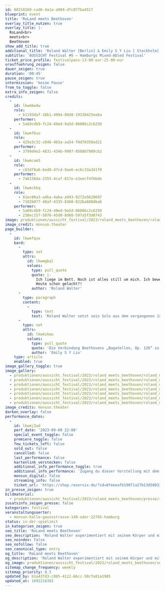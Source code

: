```yaml
---
id: 88318169-cad6-4a1a-a904-dfc077ba4517
blueprint: event
title: 'RoLand meets Beethoven'
overlay_title_nutzen: true
overlay_title: |-
  RoLand<br>
  meets<br>
  Beethoven
show_add_title: true
additional_title: 'Roland Walter [Berlin] & Emily S Y Liu [ Stockholm]'
subtitle: 'AUSSICHT Festival #5 – Hamburgs Mixed-Abled Festival'
ticket_price_profile: festivalpass-13-00-eur-25-00-eur
urauffuehrung_zeigen: false
dauer_zeigen: true
duration: '00:45'
pause_zeigen: true
intermission: 'keine Pause'
from_to_toggle: false
extra_info_zeigen: false
credits:
  -
    id: lkwmbw4w
    role:
      - b1193daf-18b1-4994-80d8-19230425ee6a
    performer:
      - 5a69cdb9-fc24-49ed-9a5d-06086c2c6250
  -
    id: lkwmf6uo
    role:
      - 425e3c32-c046-4b3a-aa54-f0d70350ad21
    performer:
      - 3799d4e2-4831-434b-9907-958807909cb2
  -
    id: lkwmcam5
    role:
      - c83df8a6-6ed8-47cd-9ae6-ec6c33a341f0
    performer:
      - 7a6158da-2355-4caf-817e-e3eecf4f6bde
  -
    id: lkwmckbq
    role:
      - 81ec00a3-a4ba-4aba-a943-9272e5620697
      - 7102b077-48af-4335-8360-022ba688dba6
    performer:
      - 5a69cdb9-fc24-49ed-9a5d-06086c2c6250
      - 230ec157-5076-45d0-8d68-597a5f3d0743
image: produktionen/aussicht_festival/2023/roland_meets_beethoven/roland_meets_beethoven_1_c_monsun.theater.jpg
image_credit: monsun.theater
page_builder:
  -
    id: lkwmfqse
    bard:
      -
        type: set
        attrs:
          id: lkwmgbql
          values:
            type: pull_quote
            quote: |-
              Ich liege im Bett. Noch ist alles still um mich. Ich bewege mich frei. Ich träume. Aber ich kann nicht allein aufstehen. Ich brauche dazu eine:n Assistent:in. Ich verweile noch eine Weile. Noch einen Moment für mich: In my body, I am a king!
              Heute schon gelacht?! 
            author: 'Roland Walter'
      -
        type: paragraph
        content:
          -
            type: text
            text: 'Roland Walter setzt sein Solo aus dem vergangenen Jahr fort. Immer wieder trifft er Menschen, die er inspiriert, so auch die Pianistin Emily S Y Liu. Als Vertreterin der klassischen Musik lässt sie sich mit Roland Walter auf ein Duett zwischen Beethovens spätem Meisterwerk „Bagatellen, Op. 126“ und Rolands Interpretation ein. Roland experimentiert mit seinem Körper und mit seiner Behinderung. Mit Musik, Tanz und Performance erzählt er von seiner Kunst, die Zusammenarbeit mit anderen Künstler:innen und seinem Leben. Grenzen werden zu einem Stück grenzenloser Freiheit.'
      -
        type: set
        attrs:
          id: lkwmikwu
          values:
            type: pull_quote
            quote: 'Die Verbindung Beethovens „Bagatellen, Op. 126“ zu Roland?  Immer wenn ich dieses Werk spiele, kann ich die Philosophie hinter Beethovens „Series of Bagatelles“ nachempfinden. Jede:r muss durch den  Kreislauf des Lebens: Geburt, Kindheit, das Leben als Erwachsene:r und das Alter. Für mich erzählt Beethoven in diesem Werk von der Leichtigkeit, zu der wir im Leben finden können, wenn wir es leben und uns alle leben lassen, so wie wir nun einmal sind. Das Lebenselixier ist der Humor, der darf nicht fehlen. Und das habe ich auch in Rolands Solo gesehen.'
            author: 'Emily S Y Liu'
    type: article
    enabled: true
image_gallery_toggle: true
image_gallery:
  - produktionen/aussicht_festival/2023/roland_meets_beethoven/roland_meets_beethoven_5_c_monsun.theater.jpg
  - produktionen/aussicht_festival/2023/roland_meets_beethoven/roland_meets_beethoven_2_c_monsun.theater.jpg
  - produktionen/aussicht_festival/2023/roland_meets_beethoven/roland_meets_beethoven_3_c_monsun.theater.jpg
  - produktionen/aussicht_festival/2023/roland_meets_beethoven/roland_meets_beethoven_4_c_monsun.theater.jpg
  - produktionen/aussicht_festival/2023/roland_meets_beethoven/roland_meets_beethoven_7_c_monsun.theater.jpg
  - produktionen/aussicht_festival/2023/roland_meets_beethoven/roland_meets_beethoven_6_c_monsun.theater.jpg
  - produktionen/aussicht_festival/2023/roland_meets_beethoven/roland_meets_beethoven_1_c_monsun.theater.jpg
image_credits: monsun.theater
darken_overlay: false
performance_dates:
  -
    id: lkwmj3ad
    perf_date: '2023-09-09 22:00'
    special_event_toggle: false
    premiere_toggle: false
    few_tickets_left: false
    sold_out: false
    cancelled: false
    last_performance: false
    kartenlink_verstecken: false
    additional_info_performance_toggle: true
    additional_info_performance: 'Zugang du dieser Vorstellung mit dem Festivalpass [AUSSICHT Festival 2023] oder einem Ticket der Theaternacht Hamburg 2023.'
    monsun_digital: false
    streaming_info: false
    ticket_url: 'https://shop.reservix.de/?id=8feeeafb19071a27b13d5083379d95183e9ab490f2f135faf80b2fecfc1ba00f2aba7ad8945f4a4292549eb86feddc1b&vID=7337&eventGrpID=444675'
in_presse_zeigen: true
bildmaterial:
  - produktionen/aussicht_festival/2023/roland_meets_beethoven/presse/roland_meets_beethoven_1_c_monsun.theater_aussicht_festival_2023.zip
zusatsinfo_zeigen_presse: false
kategorien: festival
veranstaltungsoerter:
  - monsun-halle-gaussstrasse-149-oder-22765-hamburg
status: in-der-spielzeit
in_kategorien_zeigen: true
seo_title: 'RoLand meets Beethoven'
seo_description: 'Roland Walter experimentiert mit seinem Körper und mit seiner Behinderung. Grenzen werden zu einem Stück grenzenloser Freiheit.'
seo_noindex: false
seo_nofollow: false
seo_canonical_type: entry
og_title: 'RoLand meets Beethoven'
og_description: 'Roland Walter experimentiert mit seinem Körper und mit seiner Behinderung. Grenzen werden zu einem Stück grenzenloser Freiheit.'
og_image: produktionen/aussicht_festival/2023/roland_meets_beethoven/social_media_roland_meets_beethoven.jpg
sitemap_change_frequency: weekly
sitemap_priority: 0.5
updated_by: b1a43fd3-c865-4122-b6cc-50cfa81a1985
updated_at: 1692216382
---
```


